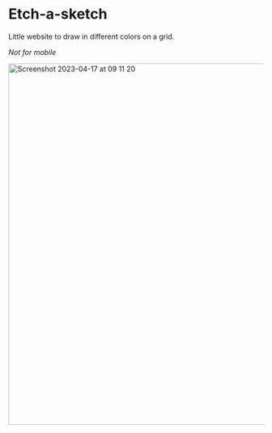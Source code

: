 # Etch-a-sketch

Little website to draw in different colors on a grid. 

_Not for mobile_

<img width="714" alt="Screenshot 2023-04-17 at 09 11 20" src="https://user-images.githubusercontent.com/96391829/232412520-33bfe70d-e812-48f7-9fbd-cbe23f7020b2.png">
